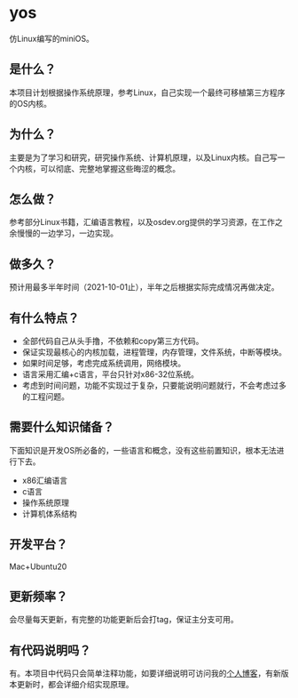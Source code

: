 # yos
仿Linux编写的miniOS。
## 是什么？
本项目计划根据操作系统原理，参考Linux，自己实现一个最终可移植第三方程序的OS内核。
## 为什么？
主要是为了学习和研究，研究操作系统、计算机原理，以及Linux内核。自己写一个内核，可以彻底、完整地掌握这些晦涩的概念。
## 怎么做？
参考部分Linux书籍，汇编语言教程，以及osdev.org提供的学习资源，在工作之余慢慢的一边学习，一边实现。
## 做多久？
预计用最多半年时间（2021-10-01止），半年之后根据实际完成情况再做决定。
## 有什么特点？
- 全部代码自己从头手撸，不依赖和copy第三方代码。
- 保证实现最核心的内核加载，进程管理，内存管理，文件系统，中断等模块。
- 如果时间足够，考虑完成系统调用，网络模块。
- 语言采用汇编+c语言，平台只针对x86-32位系统。
- 考虑到时间问题，功能不实现过于复杂，只要能说明问题就行，不会考虑过多的工程问题。
## 需要什么知识储备？
下面知识是开发OS所必备的，一些语言和概念，没有这些前置知识，根本无法进行下去。
- x86汇编语言
- c语言
- 操作系统原理
- 计算机体系结构
## 开发平台？
Mac+Ubuntu20
## 更新频率？
会尽量每天更新，有完整的功能更新后会打tag，保证主分支可用。
## 有代码说明吗？
有。本项目中代码只会简单注释功能，如要详细说明可访问我的[个人博客](https://yhtdev.com)，有新版本更新时，都会详细介绍实现原理。